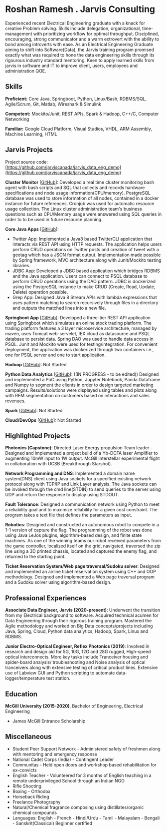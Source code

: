 # Roshan Ramesh . Jarvis Consulting

Experienced recent Electrical Engineering graduate with a knack for creative Problem solving. Skills include delegation, organizational, time-management with prioritizing workflow for optimal throughput. Disciplined, encouraging, strong communicator and a warm extrovert with the ability to bond among introverts with ease. As an Electrical Engineering Graduate aiming to shift into Software(Data), the Jarvis training program promised exactly what was required to hone the data engineering skills through its rigourous industry standard mentoring. Keen to apply learned skills from jarvis in software and IT to improve client, users, employees and administration QOE.

## Skills

**Proficient:** Core Java, Springboot, Python, Linux/Bash, RDBMS/SQL, Agile/Scrum, Git, Matlab, Wireshark & Simulink

**Competent:** Mockito/Junit, REST APIs, Spark & Hadoop, C++/C, Computer Networking

**Familiar:** Google Cloud Platform, Visual Studios, VHDL, ARM Assembly, Machine Learning, HTML

## Jarvis Projects

Project source code: [https://github.com/jarviscanada/jarvis_data_eng_demo](https://github.com/jarviscanada/jarvis_data_eng_demo)


**Cluster Monitor** [[GitHub](https://github.com/jarviscanada/jarvis_data_eng_demo/tree/masterhttps://github.com/jarviscanada/jarvis_data_eng_RoshanRamesh/tree/master/linux_sql)]: Developed a real time cluster monitoring bash agent with bash scripts and SQL that collects and records hardware specifications and node usage information(CPU/memory). PostgreSQL database was used to store information of all nodes, contained in a docker instance for future references. Cronjob was used for automatic resource usage collection. The Linux cluster administration team's business questions such as CPU/Memory usage were answered using SQL queries in order to to be used in future resource planning.

**Core Java Apps** [[GitHub](https://github.com/jarviscanada/jarvis_data_eng_demo/tree/masterhttps://github.com/jarviscanada/jarvis_data_eng_RoshanRamesh/tree/master/core_java)]:
      
  - Twitter App: Implemented a Java8 based TwitterCLI application that interacts via REST API using HTTP requests. The application helps users perform CRUD operations on Twitter posts and creation of tweet with a geotag which has a JSON format output. Implementation made possible by Spring framework, MVC architecture along with Junit/Mockito testing libraries.
  - JDBC App: Developed a JDBC based application which bridges RDBMS and the Java application. Users can connect to PSQL database to perform CRUD operations using the DAO pattern. JDBC is dockerized using the PostgreSQL instance to make CRUD (Create, Read, Update, Delete) operation possible.
  - Grep App: Designed Java 8 Stream APIs with lambda expressions that uses pattern matching to search recursively through files in a directory and outputs the matched lines into a new file.

**Springboot App** [[GitHub](https://github.com/jarviscanada/jarvis_data_eng_demo/tree/masterhttps://github.com/jarviscanada/jarvis_data_eng_RoshanRamesh/tree/master/springboot)]: Developed a three-tier REST API application using Springboot which simulates an online stock trading platform. The trading platform features a 3 layer microservice architecture, managed by maven, uses Tomcat web-servelet, IEX cloud as datasource and PSQL database to persist data. Spring DAO was used to handle data access in PSQL. Junit and Mockito were used for testing/integration. For convenient deployment, the application was dockerized through two containers i.e., one for PSQL server and one to start application.

**Hadoop** [[GitHub](https://github.com/jarviscanada/jarvis_data_eng_demo/tree/master/hadoop)]: Not Started

**Python Data Analytics** [[GitHub](https://github.com/jarviscanada/jarvis_data_eng_demo/tree/master)]:  ((IN PROGRESS - to be edited)) Designed and implemented a PoC using Python, Jupyter Notebook, Panda Dataframe and Numpy to segment the clients in order to design targeted marketing campaigns. Results/solutions were displayed using tables and plots along with RFM segmentation on customers based on interactions and sales revenues.

**Spark** [[GitHub](https://github.com/jarviscanada/jarvis_data_eng_demo/tree/master/spark)]: Not Started

**Cloud/DevOps** [[GitHub](https://github.com/jarviscanada/jarvis_data_eng_demo/tree/master/cloud_devops)]: Not Started


## Highlighted Projects
**Photonics (Capstone)**: Directed Laser Energy propulsion Team leader - Designed and implemented a project build of a Yb-DCFA laser Amplifier to augmenting 10mW input to 1W output. McGill Interstellar experimental flight in collaboration with UCSB (Breakthrough Starshot).

**Network Programming and DNS**: Implemented a domain name system(DNS) client using Java sockets for a specified existing network protocol along with TCP/IP and Link Layer analysis. The Java sockets can be invoked through the cmd line(STDIN) to send queries to the server using UDP and return the response to display using STDOUT.

**Fault Tolerance**: Designed a communication network using Python to meet a reliability goal and to maximize reliability for a given cost constraint. The program takes a text file that defines the parameters as input.

**Robotics**: Designed and constructed an autonomous robot to compete in a 1-1 version of capture the flag. The programming of the robot was done using Java LeJos plugins, algorithm-based design, and finite state machines. As one of the winning teams our robot received parameters from the game controller, localized itself on the grid, navigated, traversed the zip line using a 3D printed chassis, located and captured the enemy flag, and returned to the starting point.

**Ticket Reservation System/Web page traversal/Sudoku solver**: Designed and implemented an airline ticket reservation system using C++ and OOP methodology. Designed and implemented a Web page traversal program and a Sudoku solver using algorithm-based design.


## Professional Experiences

**Associate Data Engineer, Jarvis (2020-present)**: Underwent the transition from my Electrical background to software. Acquired technical acumen for Data Engineering through their rigorous training program. Mastered the Agile methodology and worked on Big Data concepts/projects including Java, Spring, Cloud, Python data analytics, Hadoop, Spark, Linux and RDBMS.

**Junior Electro-Optical Engineer, Reflex Photonics (2019)**: Involved in research and design aid for 5G, 10G, 12G and 28G rugged, High-speed optical interconnects. More key tasks include Tranceiver housing and spider-board analysis/ troubleshooting and Noise analysis of optical tranceivers along with extensive testing of critical product lines. Extensive use of Labview GUI and Python scripting to automate data-logger/temperature test station.


## Education
**McGill University (2015-2020)**, Bachelor of Engineering, Electrical Engineering
- James McGill Entrance Scholarship


## Miscellaneous
- Student Peer Support Network - Administered safety of freshmen along with mentoring and emergency response
- National Cadet Corps (India) - Contingent Leader
- Communitas - Held open doors and workshop based rehabilitation for ex-convicts
- English Teacher - Volunteered for 3 months of English teaching in a remote underprivileged School through an Indian NGO
- Rifle Shooting
- Boxing - Orthodox
- Horseback Riding
- Freelance Photography
- Natural/Chemical fragrance composing using distillates/organic chemical compounds
- Languages: English - French - Hindi/Urdu - Tamil - Malayalam - Bengali - Sanskrit(Classical) Beginner certified